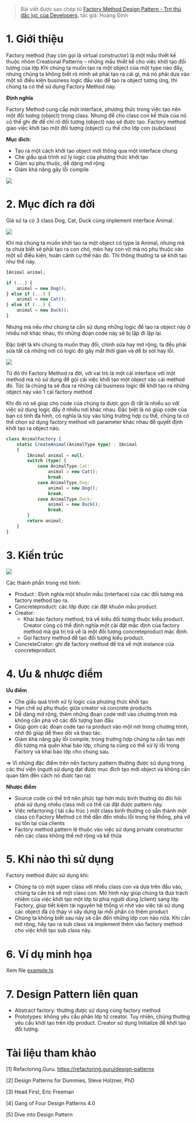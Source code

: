 > Bài viết được sao chép từ [Factory Method Design Pattern - Trợ thủ đắc lực của Developers](https://viblo.asia/p/factory-method-design-pattern-tro-thu-dac-luc-cua-developers-924lJBLYlPM), tác giả: Hoàng Đinh

# 1. Giới thiệu

Factory method (hay còn gọi là virtual constructor) là một mẫu thiết kế thuộc nhóm Creational Patterns – những mẫu thiết kế cho việc khởi tạo đối tượng của lớp Khi chúng ta muốn tạo ra một object của một type nào đấy, nhưng chúng ta không biết rõ mình sẽ phải tạo ra cái gì, mà nó phải dựa vào một số điều kiện business logic đầu vào để tạo ra object tương ứng, thì chúng ta có thể sử dụng Factory Method này.

**Định nghĩa**

Factory Method cung cấp một interface, phương thức trong việc tạo nên một đối tượng (object) trong class. Nhưng để cho class con kế thừa của nó có thể ghi đè để chỉ rõ đối tượng (object) nào sẽ được tạo. Factory method giao việc khởi tao một đối tượng (object) cụ thế cho lớp con (subclass)

**Mục đích:**

- Tạo ra một cách khởi tạo object mới thông qua một interface chung
- Che giấu quá trình xử lý logic của phương thức khởi tạo
- Giảm sự phụ thuộc, dễ dàng mở rộng
- Giảm khả năng gây lỗi compile

![](https://images.viblo.asia/6ed7d8a5-7e91-4666-8156-1a0676b2c912.png)

# 2. Mục đích ra đời

Giả sử ta có 3 class Dog, Cat, Duck cùng implement interface Animal.

![](https://images.viblo.asia/1ea931d6-4432-4990-ab2a-94ea05b47913.png)

Khi mà chúng ta muốn khởi tạo ra một object có type là Animal, nhưng mà ta chưa biết sẽ phải tạo ra con chó, mèo hay con vịt mà nó phụ thuộc vào một số điều kiện, hoàn cảnh cụ thể nào đó. Thì thông thường ta sẽ khởi tạo như thế này.

```ts
IAnimal animal;

if (...) {
    animal = new Dog();
} else if (...) {
    animal = new Cat();
} else if (...) {
    animal = new Duck();
}
```

Nhưng mà nếu như chúng ta cần sử dụng những logic để tạo ra object này ở nhiều nơi khác nhau, thì những đoạn code này sẽ bị lặp đi lặp lại.

Đặc biệt là khi chúng ta muốn thay đổi, chỉnh sửa hay mở rộng, ta đều phải sửa tất cả những nơi có logic đó gây mất thời gian và dễ bị sót hay lỗi.

![](https://images.viblo.asia/02bc95d1-e578-4cd3-9853-1a35e0dd25e9.png)

Từ đó thì Factory Method ra đời, với vai trò là một cái interface với một method mà nó sử dụng để gói cái việc khởi tạo một object vào cái method đó. Tức là chúng ta sẽ đưa ra những cái business logic để khởi tạo ra những object này vào 1 cái factory method

Khi đó nó sẽ giúp cho code của chúng ta được gọn đi rất là nhiều so với việc sử dụng logic đấy ở nhiều nơi khác nhau. Đặc biệt là nó giúp code của bạn có tính đa hình, có nghĩa là tùy vào từng trường hợp cụ thể, chúng ta có thể chọn sử dụng factory method với parameter khác nhau để quyết định khởi tạo ra object nào.

```ts
class AnimalFactory {
    static CreateAnimal(AnimalType type) : IAnimal
    {
        IAnimal animal = null;
        switch (type) {
            case AnimalType.Cat:
                animal = new Cat();
                break;
            case AnimalType.Dog:
                animal = new Dog();
                break;
            case AnimalType.Duck:
                animal = new Duck();
                break;
        }
        return animal;
    }
}
```

# 3. Kiến trúc

![](https://refactoring.guru/images/patterns/diagrams/factory-method/structure.png?id=4cba0803f42517cfe8548c9bc7dc4c9b)

Các thành phần trong mô hình:

- Product : Định nghĩa một khuôn mẫu (interface) của các đối tượng mà factory method tạo ra.
- Concreteproduct: các lớp được cài đặt khuôn mẫu product.
- Creator:
  - Khai báo factory method, trả về kiểu đối tượng thuộc kiểu product. Creator cũng có thể định nghĩa một cài đặt mặc định của factory method mà giá trị trả về là một đối tượng concreteproduct mặc định.
  - Gọi factory method để tạo đổi tượng kiểu product.
- ConcreteCrator: ghi đè factory method để trả về một instance của concreteproduct.

# 4. Ưu & nhược điểm

**Ưu điểm**

- Che giấu quá trình xử lý logic của phương thức khởi tạo
- Hạn chế sự phụ thuộc giữa creator và concrete products
- Dễ dàng mở rộng, thêm những đoạn code mới vào chương trình mà không cần phá vỡ các đối tượng ban đầu
- Giúp gom các đoạn code tạo ra product vào một nơi trong chương trình, nhờ đó giúp dễ theo dõi và thao tác.
- Giảm khả năng gây lỗi compile, trong trường hợp chúng ta cần tạo một đối tượng mà quên khai báo lớp, chúng ta cũng có thể xử lý lỗi trong Factory và khai báo lớp cho chúng sau.

=> Vì những đặc điểm trên nên factory pattern thường được sử dụng trong các thư viện (người sử dụng đạt được mục đích tạo mới object và không cần quan tâm đến cách nó được tạo ra)

**Nhược điểm**

- Source code có thể trở nên phức tạp hơn mức bình thường do đòi hỏi phải sử dụng nhiều class mới có thể cài đặt được pattern này.
- Việc refactoring ( tái cấu trúc ) một class bình thường có sẵn thành một class có Factory Method có thể dẫn đến nhiều lỗi trong hệ thống, phá vỡ sự tồn tại của clients
- Factory method pattern lệ thuộc vào việc sử dụng private constructor nên các class không thể mở rộng và kế thừa

# 5. Khi nào thì sử dụng

Factory method được sử dụng khi:

- Chúng ta có một super class với nhiều class con và dựa trên đầu vào, chúng ta cần trả về một class con. Mô hình này giúp chúng ta đưa trách nhiệm của việc khởi tạo một lớp từ phía người dùng (client) sang lớp Factory, giúp tiết kiệm tài nguyên hệ thống vì nhờ vào việc tái sử dụng các object đã có thay vì xây dựng lại mỗi phần có thêm product
- Chúng ta không biết sau này sẽ cần đến những lớp con nào nữa. Khi cần mở rộng, hãy tạo ra sub class và implement thêm vào factory method cho việc khởi tạo sub class này.

# 6. Ví dụ minh họa

Xem file [example.ts](./example.ts)

# 7. Design Pattern liên quan

- Abstract factory: thường được sử dụng cùng factory method
- Prototypes: không yêu cầu phân lớp từ creator. Tuy nhiên, chúng thường yêu cầu khởi tạo trên lớp product. Creator sử dụng Initialize để khởi tạo đối tượng.

# Tài liệu tham khảo

[1] Refactoring.Guru. https://refactoring.guru/design-patterns

[2] Design Patterns for Dummies, Steve Holzner, PhD

[3] Head First, Eric Freeman

[4] Gang of Four Design Patterns 4.0

[5] Dive into Design Pattern
